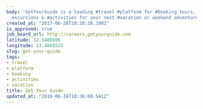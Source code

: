 ```yaml
---
body: 'GetYourGuide is a leading #travel #platform for #booking tours, attractions,
  excursions & #activities for your next #vacation or weekend adventure'
created_at: "2017-06-28T20:28:38.190Z"
is_approved: true
job_board_url: http://careers.getyourguide.com
latitude: 52.5486606
longitude: 13.4068523
slug: get-your-guide
tags:
- travel
- platform
- booking
- activities
- vacation
title: Get Your Guide
updated_at: "2019-06-16T10:36:08.541Z"
---
```

